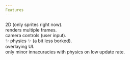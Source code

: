 ```yaml
---
Features
---
```


2D (only sprites right now).  
renders multiple frames.  
camera controls (user input).  
✨ physics ✨ (a bit less borked).  
overlaying UI.  
only minor innacuracies with physics on low update rate.
